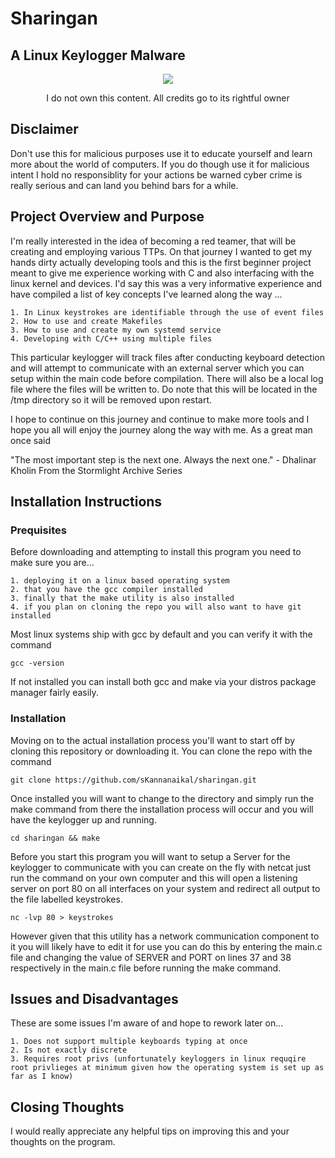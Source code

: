 # Sharingan
## A Linux Keylogger Malware

<p align="center">
 <img src="https://external-content.duckduckgo.com/iu/?u=https%3A%2F%2Fthumbs.gfycat.com%2FNiceRequiredGrunion-size_restricted.gif&f=1&nofb=1&ipt=17c223d47e58a2fdfa49fc2a3b7a351be620f0081dc3b0ab7de98abfd90e55df&ipo=images">
 
</p>

<p align="center">I do not own this content.  All credits go to its rightful owner</p>


## Disclaimer
Don't use this for malicious purposes use it to educate yourself and learn more about the world of computers.  If you do though use it for malicious intent I hold no responsiblity for your actions be warned cyber crime is really serious and can  land you behind bars for a while.

## Project Overview and Purpose
I'm really interested in the idea of becoming a red teamer, that will be creating and employing various TTPs.  On that journey I wanted to get my hands dirty actually developing tools and this is the first beginner project meant to give me experience working with C and also interfacing with the linux kernel and devices.  I'd say this was a very informative experience and have compiled a list of key concepts I've learned along the way ...

    1. In Linux keystrokes are identifiable through the use of event files 
    2. How to use and create Makefiles
    3. How to use and create my own systemd service
    4. Developing with C/C++ using multiple files

This particular keylogger will track files after conducting keyboard detection and will attempt to communicate with an external server which you can setup within the main code before compilation.  There will also be a local log file where the files will be written to. Do note that this will be located in the /tmp directory so it will be removed upon restart.

I hope to continue on this journey and continue to make more tools and I hope you all will enjoy the journey along the way with me.  As a great man once said

"The most important step is the next one. Always the next one." - Dhalinar Kholin From the Stormlight Archive Series

## Installation Instructions

### Prequisites

Before downloading and attempting to install this program you need to make sure you are...

    1. deploying it on a linux based operating system
    2. that you have the gcc compiler installed
    3. finally that the make utility is also installed
    4. if you plan on cloning the repo you will also want to have git installed

Most linux systems ship with gcc by default and you can verify it with the command 

```
gcc -version
```

If not installed you can install both gcc and make via your distros package manager fairly easily.

### Installation

Moving on to the actual installation process you'll want to start off by cloning this repository or downloading it. You can clone the repo with the command 
```
git clone https://github.com/sKannanaikal/sharingan.git
```

Once installed you will want to change to the directory and simply run the make command from there the installation process will occur and you will have the keylogger up and running.
```
cd sharingan && make
```

Before you start this program you will want to setup a Server for the keylogger to communicate with you can create on the fly with netcat just run the command on your own computer and this will open a listening server on port 80 on all interfaces on your system and redirect all output to the file labelled keystrokes.
```
nc -lvp 80 > keystrokes
```

However given that this utility has a network communication component to it you will likely have to edit it for use you can do this by entering the main.c file and changing the value of SERVER and PORT on lines 37 and 38 respectively in the main.c file before running the make command.


## Issues and Disadvantages
These are some issues I'm aware of and hope to rework later on...

    1. Does not support multiple keyboards typing at once
    2. Is not exactly discrete
    3. Requires root privs (unfortunately keyloggers in linux requqire root privlieges at minimum given how the operating system is set up as far as I know)

## Closing Thoughts
I would really appreciate any helpful tips on improving this and your thoughts on the program.
